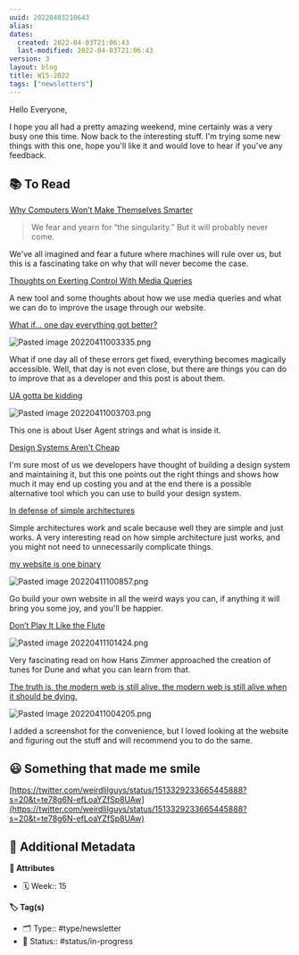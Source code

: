 ```yaml
---
uuid: 20220403210643
alias:
dates:
  created: 2022-04-03T21:06:43
  last-modified: 2022-04-03T21:06:43
version: 3
layout: blog
title: W15-2022
tags: ["newsletters"]
---
```


Hello Everyone,

I hope you all had a pretty amazing weekend, mine certainly was a very busy one this time. Now back to the interesting stuff. I'm trying some new things with this one, hope you'll like it and would love to hear if you've any feedback.

## 📚 To Read

[Why Computers Won’t Make Themselves Smarter](https://www.newyorker.com/culture/annals-of-inquiry/why-computers-wont-make-themselves-smarter)

> We fear and yearn for “the singularity.” But it will probably never come.

We've all imagined and fear a future where machines will rule over us, but this is a fascinating take on why that will never become the case.

[Thoughts on Exerting Control With Media Queries](https://blog.jim-nielsen.com/2022/exerting-control-with-media-queries/)

A new tool and some thoughts about how we use media queries and what we can do to improve the usage through our website.

[What if... one day everything got better?](https://daverupert.com/2022/04/what-if-everything-got-better/)

![Pasted image 20220411003335.png](https://buttondown.s3.amazonaws.com/images/f8c9e33b-418e-4058-a6e9-963f59adfdf3.png)

What if one day all of these errors get fixed, everything becomes magically accessible. Well, that day is not even close, but there are things you can do to improve that as a developer and this post is about them.

[UA gotta be kidding](https://bkardell.com/blog/UAGottaBeKidding.html)

![Pasted image 20220411003703.png](https://buttondown.s3.amazonaws.com/images/980915ff-570b-43e0-baee-8d3b15bd229f.png)

This one is about User Agent strings and what is inside it.

[Design Systems Aren't Cheap](https://www.abeautifulsite.net/posts/design-systems-arent-cheap)

I'm sure most of us we developers have thought of building a design system and maintaining it, but this one points out the right things and shows how much it may end up costing you and at the end there is a possible alternative tool which you can use to build your design system.

[In defense of simple architectures](https://danluu.com/simple-architectures/)

Simple architectures work and scale because well they are simple and just works. A very interesting read on how simple architecture just works, and you might not need to unnecessarily complicate things.

[my website is one binary](https://j3s.sh/thought/my-website-is-one-binary.html)

![Pasted image 20220411100857.png](https://buttondown.s3.amazonaws.com/images/176c9966-564a-4dd6-8f48-5fa0ca67db6f.png)

Go build your own website in all the weird ways you can, if anything it will bring you some joy, and you'll be happier.

[Don’t Play It Like the Flute](https://matthiasott.com/notes/dont-play-it-like-the-flute)

![Pasted image 20220411101424.png](https://buttondown.s3.amazonaws.com/images/7723e49d-db49-4a91-b008-45ce448a626c.png)

Very fascinating read on how Hans Zimmer approached the creation of tunes for Dune and what you can learn from that.

[The truth is, the modern web is still alive. the modern web is still alive when it should be dying.](https://tilde.town/~noa/words/modern-web.html)

![Pasted image 20220411004205.png](https://buttondown.s3.amazonaws.com/images/db78369b-1eda-44ca-b06f-9a7009a29f59.png)

I added a screenshot for the convenience, but I loved looking at the website and figuring out the stuff and will recommend you to do the same.

## 😃 Something that made me smile

[https://twitter.com/weirdlilguys/status/1513329233665445888?s=20&t=te78g6N-efLoaYZfSp8UAw](https://twitter.com/weirdlilguys/status/1513329233665445888?s=20&t=te78g6N-efLoaYZfSp8UAw)

## 📇 Additional Metadata

**🧰 Attributes**

- 🗓️ Week:: 15

**🏷 Tag(s)**

- 🗂 Type:: #type/newsletter
- 🏁 Status:: #status/in-progress
